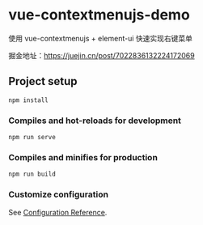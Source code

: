 # vue-contextmenujs-demo

使用 vue-contextmenujs + element-ui 快速实现右键菜单

掘金地址：https://juejin.cn/post/7022836132224172069

## Project setup

```
npm install
```

### Compiles and hot-reloads for development
```
npm run serve
```

### Compiles and minifies for production
```
npm run build
```

### Customize configuration
See [Configuration Reference](https://cli.vuejs.org/config/).
